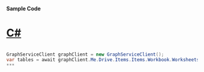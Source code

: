 #### Sample Code
# [C#](#tab/c-sharp)

```C#

GraphServiceClient graphClient = new GraphServiceClient();
var tables = await graphClient.Me.Drive.Items.Items.Workbook.Worksheets.Worksheets.Tables.Request().GetAsync();
*** 

```